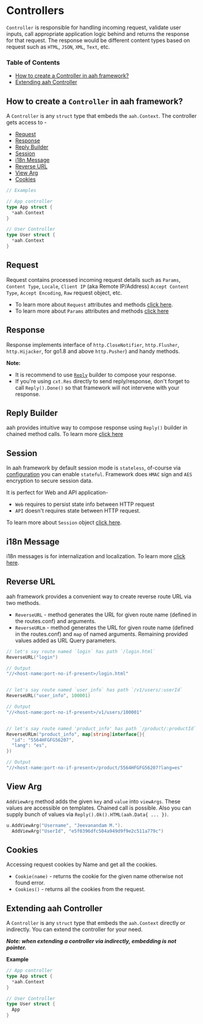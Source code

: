 # Controllers

`Controller` is responsible for handling incoming request, validate user inputs, call appropriate application logic behind and returns the response for that request. The response would be different content types based on request such as `HTML`, `JSON`, `XML`, `Text`, etc.

### Table of Contents

  * [How to create a Controller in aah framework?](#how-to-create-a-controller-in-aah-framework)
  * [Extending aah Controller](#extending-aah-controller)

## How to create a `Controller` in aah framework?

A `Controller` is any `struct` type that embeds the `aah.Context`. The controller gets access to -

  * [Request](#request)
  * [Response](#response)
  * [Reply Builder](#reply-builder)
  * [Session](#session)
  * [i18n Message](#i18n-message)
  * [Reverse URL](#reverse-url)
  * [View Arg](#view-arg)
  * [Cookies](#cookies)

```go
// Examples

// App controller
type App struct {
  *aah.Context
}

// User Controller
type User struct {
  *aah.Context
}
```

## Request

Request contains processed incoming request details such as `Params`, `Content Type`, `Locale`, `Client IP` (aka Remote IP/Address) `Accept Content Type`, `Accept Encoding`, `Raw` request object, etc.

  * To learn more about `Request` attributes and methods [click here](https://godoc.org/aahframework.org/ahttp.v0#Request).
  * To learn more about `Params` attributes and methods [click here](https://godoc.org/aahframework.org/ahttp.v0#Params)

## Response

Response implements interface of `http.CloseNotifier`, `http.Flusher`, `http.Hijacker`, for go1.8 and above `http.Pusher`) and handy methods.

**Note:**

  * It is recommend to use [`Reply`](reply-aka-response.html) builder to compose your response.
  * If you're using `cxt.Res` directly to send reply/response, don't forget to call `Reply().Done()` so that framework will not intervene with your response.

## Reply Builder

aah provides intuitive way to compose response using `Reply()` builder in chained method calls. To learn more [click here](reply-aka-response.html)

## Session

In aah framework by default session mode is `stateless`, of-course via [configuration](security-config.html#mode) you can enable `stateful`. Framework does `HMAC` sign and `AES` encryption to secure session data.

It is perfect for Web and API application-

  * `Web` requires to persist state info between HTTP request
  * `API` doesn't requires state between HTTP request.

To learn more about `Session` object [click here](session.html).

## i18n Message

i18n messages is for internalization and localization. To learn more [click here](i18n.html).

## Reverse URL

aah framework provides a convenient way to create reverse route URL via two methods.

  * `ReverseURL` - method generates the URL for given route name (defined in the routes.conf) and arguments.
  * `ReverseURLm` - method generates the URL for given route name (defined in the routes.conf) and `map` of named arguments. Remaining provided values added as URL Query parameters.

```go
// let's say route named `login` has path `/login.html`
ReverseURL("login")

// Output
"//<host-name:port-no-if-present>/login.html"


// let's say route named `user_info` has path `/v1/users/:userId`
ReverseURL("user_info", 100001)

// Output
"//<host-name:port-no-if-present>/v1/users/100001"


// let's say route named 'product_info' has path `/product/:productId`
ReverseURLm("product_info", map[string]interface{}{
  "id": "5564HFGFG56207",
  "lang": "es",
})

// Output
"//<host-name:port-no-if-present>/product/5564HFGFG56207?lang=es"
```

## View Arg

`AddViewArg` method adds the given `key` and `value` into `viewArgs`. These values are accessible on templates. Chained call is possible. Also you can supply bunch of values via `Reply().Ok().HTML(aah.Data{ ... })`.

```go
u.AddViewArg("Username", "Jeevanandam M.").
  AddViewArg("UserId", "e5f0396dfc504a949d9f9e2c511a779c")
```

## Cookies

Accessing request cookies by Name and get all the cookies.

  * `Cookie(name)` - returns the cookie for the given name otherwise not found error.
  * `Cookies()` - returns all the cookies from the request.

## Extending aah Controller

A `Controller` is any `struct` type that embeds the `aah.Context` directly or indirectly. You can extend the controller for your need.

***Note: when extending a controller via indirectly, embedding is not pointer.***

**Example**
```go
// App controller
type App struct {
  *aah.Context
}

// User Controller
type User struct {
  App
}
```
